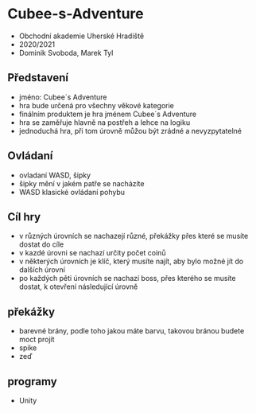 # Cubee-s-Adventure

- Obchodní akademie Uherské Hradiště
- 2020/2021
- Dominik Svoboda, Marek Tyl

## Představení
- jméno: Cubee´s Adventure
- hra bude určená pro všechny věkové kategorie
- finálním produktem je hra jménem Cubee´s Adventure
- hra se zaměřuje hlavně na postřeh a lehce na logiku
- jednoduchá hra, při tom úrovně můžou být zrádné a nevyzpytatelné

## Ovládaní 
- ovladaní WASD, šipky
- šipky mění v jakém patře se nacházíte 
- WASD klasické ovládaní pohybu 

## Cíl hry
- v různých úrovních se nachazejí různé, překážky přes které se musíte dostat do cíle
- v kazdé úrovni se nachazí určity počet coinů
- v některých úrovních je klíč, který musíte najít, aby bylo možné jít do dalších úrovní
- po každých pěti úrovních se nachazí boss, přes kterého se musíte dostat, k otevření následující úrovně

## překážky 
- barevné brány, podle toho jakou máte barvu, takovou bránou budete moct projít
- spike
- zeď


## programy
- Unity
